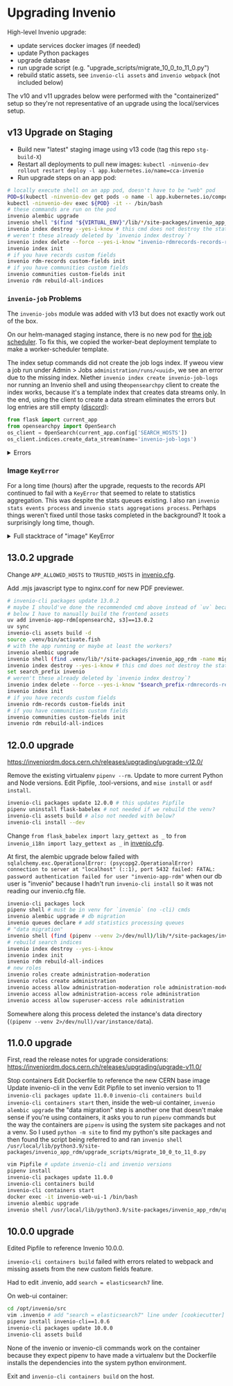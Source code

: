# Upgrading Invenio

High-level Invenio upgrade:

- update services docker images (if needed)
- update Python packages
- upgrade database
- run upgrade script (e.g. "upgrade_scripts/migrate_10_0_to_11_0.py")
- rebuild static assets, see `invenio-cli assets` and `invenio webpack` (not included below)

The v10 and v11 upgrades below were performed with the "containerized" setup so they're not representative of an upgrade using the local/services setup.

## v13 Upgrade on Staging

- Build new "latest" staging image using v13 code (tag this repo `stg-build-X`)
- Restart all deployments to pull new images: `kubectl -ninvenio-dev rollout restart deploy -l app.kubernetes.io/name=cca-invenio`
- Run upgrade steps on an app pod:

```sh
# locally execute shell on an app pod, doesn't have to be "web" pod
POD=$(kubectl -ninvenio-dev get pods -o name -l app.kubernetes.io/component=web)
kubectl -ninvenio-dev exec ${POD} -it -- /bin/bash
# these commands are run on the pod
invenio alembic upgrade
invenio shell "$(find "${VIRTUAL_ENV}"/lib/*/site-packages/invenio_app_rdm -name migrate_12_0_to_13_0.py)"
invenio index destroy --yes-i-know # this cmd does not destroy the stats indices
# weren't these already deleted by `invenio index destroy`?
invenio index delete --force --yes-i-know "invenio-rdmrecords-records-record-*-percolators"
invenio index init
# if you have records custom fields
invenio rdm-records custom-fields init
# if you have communities custom fields
invenio communities custom-fields init
invenio rdm rebuild-all-indices
```

### `invenio-job` Problems

The `invenio-jobs` module was added with v13 but does not exactly work out of the box.

On our helm-managed staging instance, there is no new pod for [the job scheduler](https://inveniordm.docs.cern.ch/operate/customize/jobs/#scheduler). To fix this, we copied the worker-beat deployment template to make a worker-scheduler template.

The index setup commands did not create the job logs index. If yweou view a job run under Admin > Jobs `administration/runs/<uuid>`, we see an error due to the missing index. Niether `invenio index create invenio-job-logs` nor running an Invenio shell and using the`opensearchpy` client to create the index works, because it's a template index that creates data streams only. In the end, using the client to create a data stream eliminates the errors but log entries are still empty ([discord](https://discord.com/channels/692989811736182844/704625518552547329/1425201129104478208)):

```python
from flask import current_app
from opensearchpy import OpenSearch
os_client = OpenSearch(current_app.config['SEARCH_HOSTS'])
os_client.indices.create_data_stream(name='invenio-job-logs')
```

<details>
<summary>Errors</summary>

Error in web server logs when viewing a run: `opensearchpy.exceptions.NotFoundError: NotFoundError(404, 'index_not_found_exception', 'no such index [invenio-job-logs]', invenio-job-logs, index_or_alias).`![alt]( '{"class": "", "title": ""}')`

```python
# invenio shell trying to create index
client.indices.create('invenio-job-logs');
RequestError: RequestError(400, 'illegal_argument_exception', '''cannot create index with name [invenio-job-logs],
because it matches with template [invenio-job-logs-v1.0.0] that creates data streams only, use create data stream
api instead''')
```

</details>

### Image `KeyError`

For a long time (hours) after the upgrade, requests to the records API continued to fail with a `KeyError` that seemed to relate to statistics aggregation. This was despite the stats queues existing. I also ran `invenio stats events process` and `invenio stats aggregations process`. Perhaps things weren't fixed until those tasks completed in the background? It took a surprisingly long time, though.

<details>
<summary>Full stacktrace of "image" KeyError</summary>

```log
[2025-09-16 11:52:57,691] ERROR in app: Exception on /records [GET]
Traceback (most recent call last):
  File "/opt/invenio/.venv/lib/python3.12/site-packages/flask/app.py", line 1511, in wsgi_app
    response = self.full_dispatch_request()
               ^^^^^^^^^^^^^^^^^^^^^^^^^^^^
  File "/opt/invenio/.venv/lib/python3.12/site-packages/flask/app.py", line 919, in full_dispatch_request
    rv = self.handle_user_exception(e)
         ^^^^^^^^^^^^^^^^^^^^^^^^^^^^^
  File "/opt/invenio/.venv/lib/python3.12/site-packages/flask/app.py", line 917, in full_dispatch_request
    rv = self.dispatch_request()
         ^^^^^^^^^^^^^^^^^^^^^^^
  File "/opt/invenio/.venv/lib/python3.12/site-packages/flask/app.py", line 902, in dispatch_request
    return self.ensure_sync(self.view_functions[rule.endpoint])(**view_args)  # type: ignore[no-any-return]
           ^^^^^^^^^^^^^^^^^^^^^^^^^^^^^^^^^^^^^^^^^^^^^^^^^^^^^^^^^^^^^^^^^
  File "/opt/invenio/.venv/lib/python3.12/site-packages/flask_resources/resources.py", line 65, in view
    return view_meth()
           ^^^^^^^^^^^
  File "/opt/invenio/.venv/lib/python3.12/site-packages/flask_resources/content_negotiation.py", line 116, in inner_content_negotiation
    return f(*args, **kwargs)
           ^^^^^^^^^^^^^^^^^^
  File "/opt/invenio/.venv/lib/python3.12/site-packages/flask_resources/parsers/decorators.py", line 51, in inner
    return f(self, *args, **kwargs)
           ^^^^^^^^^^^^^^^^^^^^^^^^
  File "/opt/invenio/.venv/lib/python3.12/site-packages/flask_resources/parsers/decorators.py", line 51, in inner
    return f(self, *args, **kwargs)
           ^^^^^^^^^^^^^^^^^^^^^^^^
  File "/opt/invenio/.venv/lib/python3.12/site-packages/flask_resources/responses.py", line 39, in inner
    res = f(*args, **kwargs)
          ^^^^^^^^^^^^^^^^^^
  File "/opt/invenio/.venv/lib/python3.12/site-packages/invenio_records_resources/resources/records/resource.py", line 86, in search
    return hits.to_dict(), 200
           ^^^^^^^^^^^^^^
  File "/opt/invenio/.venv/lib/python3.12/site-packages/invenio_records_resources/services/records/results.py", line 252, in to_dict
    if self.aggregations:
       ^^^^^^^^^^^^^^^^^
  File "/opt/invenio/.venv/lib/python3.12/site-packages/invenio_records_resources/services/records/results.py", line 194, in aggregations
    return self._results.labelled_facets.to_dict()
           ^^^^^^^^^^^^^^^^^^^^^^^^^^^^^
  File "/opt/invenio/.venv/lib/python3.12/site-packages/invenio_records_resources/services/records/facets/response.py", line 81, in labelled_facets
    self._labelled_facets[name] = facet.get_labelled_values(
                                  ^^^^^^^^^^^^^^^^^^^^^^^^^^
  File "/opt/invenio/.venv/lib/python3.12/site-packages/invenio_records_resources/services/records/facets/facets.py", line 227, in get_labelled_values
    "label": label_map[key],
             ~~~~~~~~~^^^^^
KeyError: 'image'
```

</details>

## 13.0.2 upgrade

Change `APP_ALLOWED_HOSTS` to `TRUSTED_HOSTS` in [invenio.cfg](/invenio.cfg).

Add .mjs javascript type to nginx.conf for new PDF previewer.

```sh
# invenio-cli packages update 13.0.2
# maybe I should've done the recommended cmd above instead of `uv` because
# below I have to manually build the frontend assets
uv add invenio-app-rdm[opensearch2, s3]==13.0.2
uv sync
invenio-cli assets build -d
source .venv/bin/activate.fish
# with the app running or maybe at least the workers?
invenio alembic upgrade
invenio shell (find .venv/lib/*/site-packages/invenio_app_rdm -name migrate_12_0_to_13_0.py)
invenio index destroy --yes-i-know # this cmd does not destroy the stats indices
set search_prefix invenio
# weren't these already deleted by `invenio index destroy`?
invenio index delete --force --yes-i-know "$search_prefix-rdmrecords-records-record-*-percolators"
invenio index init
# if you have records custom fields
invenio rdm-records custom-fields init
# if you have communities custom fields
invenio communities custom-fields init
invenio rdm rebuild-all-indices
```

## 12.0.0 upgrade

https://inveniordm.docs.cern.ch/releases/upgrading/upgrade-v12.0/

Remove the existing virtualenv `pipenv --rm`.
Update to more current Python and Node versions. Edit Pipfile, .tool-versions, and `mise install` or `asdf install`.

```sh
invenio-cli packages update 12.0.0 # this updates Pipfile
pipenv uninstall flask-babelex # not needed if we rebuild the venv?
invenio-cli assets build # also not needed with below?
invenio-cli install --dev
```

Change `from flask_babelex import lazy_gettext as _` to `from invenio_i18n import lazy_gettext as _` in [invenio.cfg](../invenio.cfg).

At first, the alembic upgrade below failed with `sqlalchemy.exc.OperationalError: (psycopg2.OperationalError) connection to server at "localhost" (::1), port 5432 failed: FATAL:  password authentication failed for user "invenio-app-rdm"` when our db user is "invenio" because I hadn't run `invenio-cli install` so it was not reading our invenio.cfg file.

```sh
invenio-cli packages lock
pipenv shell # must be in venv for `invenio` (no -cli) cmds
invenio alembic upgrade # db migration
invenio queues declare # add statistics processing queues
# "data migration"
invenio shell (find (pipenv --venv 2>/dev/null)/lib/*/site-packages/invenio_app_rdm -name migrate_11_0_to_12_0.py)
# rebuild search indices
invenio index destroy --yes-i-know
invenio index init
invenio rdm rebuild-all-indices
# new roles
invenio roles create administration-moderation
invenio roles create administration
invenio access allow administration-moderation role administration-moderation
invenio access allow administration-access role administration
invenio access allow superuser-access role administration
```

Somewhere along this process deleted the instance's data directory (`(pipenv --venv 2>/dev/null)/var/instance/data`).

## 11.0.0 upgrade

First, read the release notes for upgrade considerations: https://inveniordm.docs.cern.ch/releases/upgrading/upgrade-v11.0/

Stop containers
Edit Dockerfile to reference the new CERN base image
Update invenio-cli in the venv
Edit Pipfile to set invenio version to 11
`invenio-cli packages update 11.0.0`
`invenio-cli containers build`
`invenio-cli containers start`
then, inside the web-ui container, `invenio alembic upgrade`
the "data migration" step is another one that doesn't make sense if you're using containers, it asks you to run `pipenv` commands but the way the containers are `pipenv` is using the system site packages and not a venv. So I used `python -m site` to find my python's site packages and then found the script being referred to and ran
`invenio shell /usr/local/lib/python3.9/site-packages/invenio_app_rdm/upgrade_scripts/migrate_10_0_to_11_0.py`

```sh
vim Pipfile # update invenio-cli and invenio versions
pipenv install
invenio-cli packages update 11.0.0
invenio-cli containers build
invenio-cli containers start
docker exec -it invenio-web-ui-1 /bin/bash
invenio alembic upgrade
invenio shell /usr/local/lib/python3.9/site-packages/invenio_app_rdm/upgrade_scripts/migrate_10_0_to_11_0.py
```

## 10.0.0 upgrade

Edited Pipfile to reference Invenio 10.0.0.

`invenio-cli containers build` failed with errors related to webpack and missing assets from the new custom fields feature.

Had to edit .invenio, add `search = elasticsearch7` line.

On web-ui container:

```sh
cd /opt/invenio/src
vim .invenio # add "search = elasticsearch7" line under [cookiecutter]
pipenv install invenio-cli==1.0.6
invenio-cli packages update 10.0.0
invenio-cli assets build
```

None of the invenio or invenio-cli commands work on the container because they expect pipenv to have made a virtualenv but the Dockerfile installs the dependencies into the system python environment.

Exit and `invenio-cli containers build` on the host.
